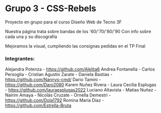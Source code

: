 # Grupo 3 - CSS-Rebels

Proyecto en grupo para el curso Diseño Web de Tecno 3F

Nuestra página trata sobre bandas de los '60/'70/'80/'90 Con info sobre cada una y su discografía

Mejoramos la visual, cumpliendo las consignas pedidas en el TP Final

### Integrantes:

Alejandra Potenza - https://github.com/Alelita6
Andrea Fontanella - 
Carlos Persoglia - 
Cristian Agustin Zarate - 
Daniela Bastias - https://github.com/Nannys-cmd/
Dario Tamini - https://github.com/Daro2080
Karem Nuñez Rivera - 
Laura Cecilia Esplugas - https://github.com/lauraesplugas2022
Luciano Altavista - 
Matias Nuñez - 
Nairim Amaya - 
Nicolás Cruzate - 
Ornella Demestri - https://github.com/Dola1792
Romina Maria Diaz - https://github.com/Estrella-Bruta
